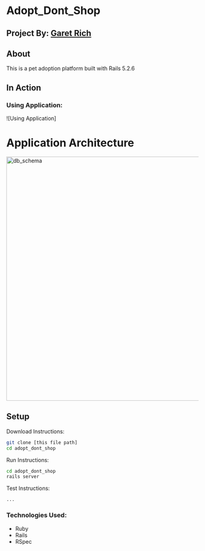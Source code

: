 # Adopt_Dont_Shop

## Project By: [Garet Rich](https://github.com/garet-rich)

## About
This is a pet adoption platform built with Rails 5.2.6

## In Action
### Using Application:
![Using Application]

# Application Architecture
<img width="640" alt="db_schema" src="https://user-images.githubusercontent.com/62623715/129977075-75eb46b4-a03b-4758-b8d8-eb2f801d7ed1.png">

## Setup
Download Instructions: 
```bash 
git clone [this file path]
cd adopt_dont_shop
```

Run Instructions:
```bash 
cd adopt_dont_shop
rails server
```

Test Instructions:
```bash 
...
```

### Technologies Used:
* Ruby
* Rails
* RSpec
